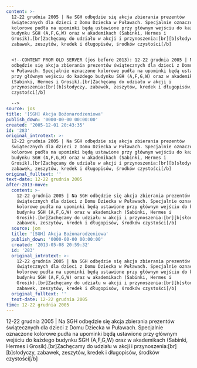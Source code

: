 ```yaml
---
content: >-
  12-22 grudnia 2005 | Na SGH odbędzie się akcja zbierania prezentów
  świątecznych dla dzieci z Domu Dziecka w Puławach. Specjalnie oznaczone
  kolorowe pudła na upominki będą ustawione przy głównym wejściu do każdego
  budynku SGH (A,F,G,W) oraz w akademikach (Sabinki, Hermes i
  Grosik).[br]Zachęcamy do udziału w akcji i przynoszenia:[br][b]słodyczy,
  zabawek, zeszytów, kredek i długopisów, środków czystości[/b]


  <!--CONTENT FROM OLD SERVER (jos before 2013): 12-22 grudnia 2005 | Na SGH
  odbędzie się akcja zbierania prezentów świątecznych dla dzieci z Domu Dziecka
  w Puławach. Specjalnie oznaczone kolorowe pudła na upominki będą ustawione
  przy głównym wejściu do każdego budynku SGH (A,F,G,W) oraz w akademikach
  (Sabinki, Hermes i Grosik).[br]Zachęcamy do udziału w akcji i
  przynoszenia:[br][b]słodyczy, zabawek, zeszytów, kredek i długopisów, środków
  czystości[/b]

  -->
source: jos
title: '[SGH] Akcja Bożonarodzeniowa'
publish_down: '0000-00-00 00:00:00'
created: '2005-12-01 20:43:35'
id: '283'
original_introtext: >-
  12-22 grudnia 2005 | Na SGH odbędzie się akcja zbierania prezentów
  świątecznych dla dzieci z Domu Dziecka w Puławach. Specjalnie oznaczone
  kolorowe pudła na upominki będą ustawione przy głównym wejściu do każdego
  budynku SGH (A,F,G,W) oraz w akademikach (Sabinki, Hermes i
  Grosik).[br]Zachęcamy do udziału w akcji i przynoszenia:[br][b]słodyczy,
  zabawek, zeszytów, kredek i długopisów, środków czystości[/b]
original_fulltext: ''
text-date: 12-22 grudnia 2005
after-2013-move:
  content: >-
    12-22 grudnia 2005 | Na SGH odbędzie się akcja zbierania prezentów
    świątecznych dla dzieci z Domu Dziecka w Puławach. Specjalnie oznaczone
    kolorowe pudła na upominki będą ustawione przy głównym wejściu do każdego
    budynku SGH (A,F,G,W) oraz w akademikach (Sabinki, Hermes i
    Grosik).[br]Zachęcamy do udziału w akcji i przynoszenia:[br][b]słodyczy,
    zabawek, zeszytów, kredek i długopisów, środków czystości[/b]
  source: jom
  title: '[SGH] Akcja Bożonarodzeniowa'
  publish_down: '0000-00-00 00:00:00'
  created: '2013-05-08 20:59:32'
  id: '283'
  original_introtext: >-
    12-22 grudnia 2005 | Na SGH odbędzie się akcja zbierania prezentów
    świątecznych dla dzieci z Domu Dziecka w Puławach. Specjalnie oznaczone
    kolorowe pudła na upominki będą ustawione przy głównym wejściu do każdego
    budynku SGH (A,F,G,W) oraz w akademikach (Sabinki, Hermes i
    Grosik).[br]Zachęcamy do udziału w akcji i przynoszenia:[br][b]słodyczy,
    zabawek, zeszytów, kredek i długopisów, środków czystości[/b]
  original_fulltext: ''
  text-date: 12-22 grudnia 2005
time: 12-22 grudnia 2005
---
```

12-22 grudnia 2005 | Na SGH odbędzie się akcja zbierania prezentów świątecznych dla dzieci z Domu Dziecka w Puławach. Specjalnie oznaczone kolorowe pudła na upominki będą ustawione przy głównym wejściu do każdego budynku SGH (A,F,G,W) oraz w akademikach (Sabinki, Hermes i Grosik).[br]Zachęcamy do udziału w akcji i przynoszenia:[br][b]słodyczy, zabawek, zeszytów, kredek i długopisów, środków czystości[/b]

<!--CONTENT FROM OLD SERVER (jos before 2013): 12-22 grudnia 2005 | Na SGH odbędzie się akcja zbierania prezentów świątecznych dla dzieci z Domu Dziecka w Puławach. Specjalnie oznaczone kolorowe pudła na upominki będą ustawione przy głównym wejściu do każdego budynku SGH (A,F,G,W) oraz w akademikach (Sabinki, Hermes i Grosik).[br]Zachęcamy do udziału w akcji i przynoszenia:[br][b]słodyczy, zabawek, zeszytów, kredek i długopisów, środków czystości[/b]
-->

<!--{{json:{"created_date":"2005-12-01 20:43:35","publish_down":"0000-00-00 00:00:00","id":"283"}}}-->
